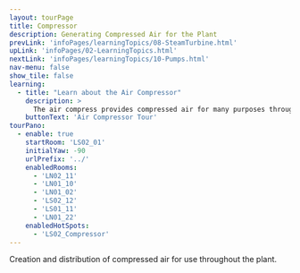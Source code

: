 ```yaml
---
layout: tourPage
title: Compressor
description: Generating Compressed Air for the Plant
prevLink: 'infoPages/learningTopics/08-SteamTurbine.html'
upLink: 'infoPages/02-LearningTopics.html'
nextLink: 'infoPages/learningTopics/10-Pumps.html'
nav-menu: false
show_tile: false
learning:
  - title: "Learn about the Air Compressor"
    description: >
      The air compress provides compressed air for many purposes throughout the plant.
    buttonText: 'Air Compressor Tour'
tourPano:
  - enable: true
    startRoom: 'LS02_01'
    initialYaw: -90
    urlPrefix: '../'
    enabledRooms:
      - 'LN02_11'
      - 'LN01_10'
      - 'LN01_02'
      - 'LS02_12'
      - 'LS01_11'
      - 'LN01_22'
    enabledHotSpots:
      - 'LS02_Compressor'
---
```

Creation and distribution of compressed air for use throughout the plant.
